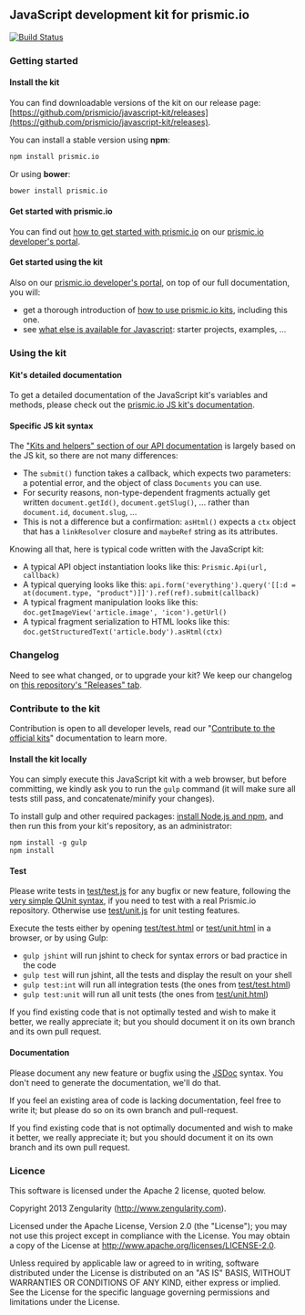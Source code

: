 ## JavaScript development kit for prismic.io

[![Build Status](https://api.travis-ci.org/prismicio/javascript-kit.png)](https://travis-ci.org/prismicio/javascript-kit)

### Getting started

#### Install the kit

You can find downloadable versions of the kit on our release page: [https://github.com/prismicio/javascript-kit/releases](https://github.com/prismicio/javascript-kit/releases).

You can install a stable version using __npm__:

```sh
npm install prismic.io
```

Or using __bower__:

```sh
bower install prismic.io
```


#### Get started with prismic.io

You can find out [how to get started with prismic.io](https://developers.prismic.io/documentation/UjBaQsuvzdIHvE4D/getting-started) on our [prismic.io developer's portal](https://developers.prismic.io/).

#### Get started using the kit

Also on our [prismic.io developer's portal](https://developers.prismic.io/), on top of our full documentation, you will:
 * get a thorough introduction of [how to use prismic.io kits](https://developers.prismic.io/documentation/UjBe8bGIJ3EKtgBZ/api-documentation#kits-and-helpers), including this one.
 * see [what else is available for Javascript](https://developers.prismic.io/technologies/UjBh28uvzeMJvE4i/javascript): starter projects, examples, ...

### Using the kit

#### Kit's detailed documentation

To get a detailed documentation of the JavaScript kit's variables and methods, please check out the [prismic.io JS kit's documentation](http://prismicio.github.io/javascript-kit/).

#### Specific JS kit syntax

The ["Kits and helpers" section of our API documentation](https://developers.prismic.io/documentation/UjBe8bGIJ3EKtgBZ/api-documentation#kits-and-helpers) is largely based on the JS kit, so there are not many differences:
 * The `submit()` function takes a callback, which expects two parameters: a potential error, and the object of class `Documents` you can use.
 * For security reasons, non-type-dependent fragments actually get written `document.getId()`, `document.getSlug()`, ... rather than `document.id`, `document.slug`, ...
 * This is not a difference but a confirmation: `asHtml()` expects a `ctx` object that has a `linkResolver` closure and `maybeRef` string as its attributes.

Knowing all that, here is typical code written with the JavaScript kit:

 * A typical API object instantiation looks like this: `Prismic.Api(url, callback)`
 * A typical querying looks like this: `api.form('everything').query('[[:d = at(document.type, "product")]]').ref(ref).submit(callback)`
 * A typical fragment manipulation looks like this: `doc.getImageView('article.image', 'icon').getUrl()`
 * A typical fragment serialization to HTML looks like this: `doc.getStructuredText('article.body').asHtml(ctx)`

### Changelog

Need to see what changed, or to upgrade your kit? We keep our changelog on [this repository's "Releases" tab](https://github.com/prismicio/javascript-kit/releases).

### Contribute to the kit

Contribution is open to all developer levels, read our "[Contribute to the official kits](https://developers.prismic.io/documentation/UszOeAEAANUlwFpp/contribute-to-the-official-kits)" documentation to learn more.

#### Install the kit locally

You can simply execute this JavaScript kit with a web browser, but before committing, we kindly ask you to run the ```gulp``` command (it will make sure all tests still pass, and concatenate/minify your changes).

To install gulp and other required packages: [install Node.js and npm](http://www.joyent.com/blog/installing-node-and-npm/), and then run this from your kit's repository, as an administrator:
```
npm install -g gulp
npm install
```

#### Test

Please write tests in [test/test.js](test/test.js) for any bugfix or new feature, following the [very simple QUnit syntax](http://qunitjs.com/), if you need to test with a real Prismic.io repository. Otherwise use [test/unit.js](test/unit.js) for unit testing features.

Execute the tests either by opening [test/test.html](test/test.html) or [test/unit.html](test/unit.html) in a browser, or by using Gulp:

* ```gulp jshint``` will run jshint to check for syntax errors or bad practice in the code
* ```gulp test``` will run jshint, all the tests and display the result on your shell
* ```gulp test:int``` will run all integration tests (the ones from [test/test.html](test/test.html))
* ```gulp test:unit``` will run all unit tests (the ones from [test/unit.html](test/unit.html))

If you find existing code that is not optimally tested and wish to make it better, we really appreciate it; but you should document it on its own branch and its own pull request.

#### Documentation

Please document any new feature or bugfix using the [JSDoc](http://usejsdoc.org/) syntax. You don't need to generate the documentation, we'll do that.

If you feel an existing area of code is lacking documentation, feel free to write it; but please do so on its own branch and pull-request.

If you find existing code that is not optimally documented and wish to make it better, we really appreciate it; but you should document it on its own branch and its own pull request.

### Licence

This software is licensed under the Apache 2 license, quoted below.

Copyright 2013 Zengularity (http://www.zengularity.com).

Licensed under the Apache License, Version 2.0 (the "License"); you may not use this project except in compliance with the License. You may obtain a copy of the License at http://www.apache.org/licenses/LICENSE-2.0.

Unless required by applicable law or agreed to in writing, software distributed under the License is distributed on an "AS IS" BASIS, WITHOUT WARRANTIES OR CONDITIONS OF ANY KIND, either express or implied. See the License for the specific language governing permissions and limitations under the License.

